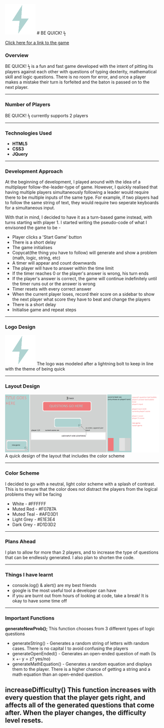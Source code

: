 <img src="img/logo.png" width="100px">
# BE QUICK! ϟ

[Click here for a link to the game](https://knownopear.github.io/project-1/)

### Overview

BE QUICK! ϟ is a fun and fast game developed with the intent of pitting its players against each other with questions of typing dexterity, mathematical skill and logic questions. There is no room for error, and once a player makes a mistake their turn is forfeited and the baton is passed on to the next player.

---

### Number of Players
BE QUICK! ϟ currently supports 2 players

---

### Technologies Used
* **HTML5**
* **CSS3**
* **JQuery**

---

### Development Approach
At the beginning of development, I played around with the idea of a multiplayer follow-the-leader-type of game. However, I quickly realised that having multiple players simultaneously following a leader would require there to be multiple inputs of the same type. For example, if two players had to follow the same string of text, they would require two seperate keyboards for a simultaneous input. 

With that in mind, I decided to have it as a turn-based game instead, with turns starting with player 1. I started writing the pseudo-code of what I envisoned the game to be - 
* Player clicks a 'Start Game' button
* There is a short delay
* The game initialises
* Copycat(the thing you have to follow) will generate and show a problem (math, logic, string, etc)
* A timer will appear and count downwards
* The player will have to answer within the time limit
* If the timer reaches 0 or the player's answer is wrong, his turn ends
* If the player's answer is correct, the game will continue indefinitely until the timer runs out or the answer is wrong
* Timer resets with every correct answer
* When the current player loses, record their score on a sidebar to show the next player what score they have to beat and change the players
* There is a short delay
* Initialise game and repeat steps

---
### Logo Design
<img src="img/logo.png" width="100px">
The logo was modeled after a lightning bolt to keep in line with the theme of being quick

---

### Layout Design
<img src="img/layout.png" width="700px">
A quick design of the layout that includes the color scheme

---

### Color Scheme
I decided to go with a neutral, light color scheme with a splash of contrast. This is to ensure that the color does not distract the players from the logical problems they will be facing
* White - #FFFFFF
* Muted Red - #F0787A
* Muted Teal - #AFD3D1 
* Light Grey - #E1E3E4
* Dark Grey - #D1D3D2

---

### Plans Ahead
I plan to allow for more than 2 players, and to increase the type of questions that can be endlessly generated. I also plan to shorten the code.

---

### Things I have learnt
* console.log() & alert() are my best friends
* google is the most useful tool a developer can have
* if you are burnt out from hours of looking at code, take a break! It is okay to have some time off

---

### Important Functions
**generateNewProb();**
This function chooses from 3 different types of logic questions 
* generateString() - Generates a random string of letters with random cases. There is no capital I to avoid confusing the players
* generateOpenEnded() - Generates an open-ended question of math (Is x +- y = z? yes/no)
* generateMathEquation() - Generates a random equation
and displays them to the player. There is a higher chance of getting a string and a math equation than an open-ended question.


**increaseDifficulty()**
This function increases with every question that the player gets right, and affects all of the generated questions that come after. When the player changes, the difficulty level resets.
---
